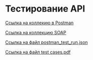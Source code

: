# Тестирование API

[Ссылка на коллекию в Postman](https://www.postman.com/blue-firefly-861483/workspace/demoshopping/collection/17292797-09165c1d-811d-4612-a047-964ee2f53d4a?action=share&creator=17292797&active-environment=17292797-a6206bb6-7535-42e7-9a26-3a2d44ee2736)

[Ссылка на коллекцию SOAP](https://www.postman.com/blue-firefly-861483/workspace/demoshopping/collection/17292797-121ba783-65bb-4bfb-93bc-e39974a2edc5?action=share&creator=17292797&active-environment=17292797-a6206bb6-7535-42e7-9a26-3a2d44ee2736)

[Ссылка на файл postman_test_run.json](https://github.com/KseniiaPetrova923/api/blob/ad97f8f8020287612dd4fdfe8af261fa160373ad/postman_test_run.json)

[Ссылка на файл test cases.pdf](https://github.com/KseniiaPetrova923/api/blob/fa375bbbfdaaf001ed3aee5e01ee9abf2168f160/test%20cases.pdf)
